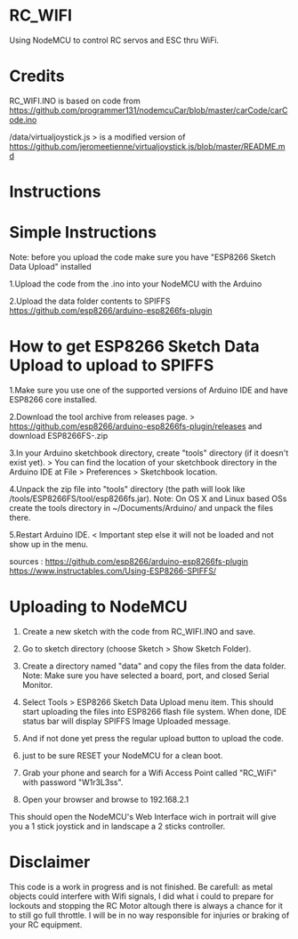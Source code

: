 # RC_WIFI
 Using NodeMCU to control RC servos and ESC thru WiFi.

# Credits
RC_WIFI.INO is based on code from https://github.com/programmer131/nodemcuCar/blob/master/carCode/carCode.ino

/data/virtualjoystick.js > is a modified version of https://github.com/jeromeetienne/virtualjoystick.js/blob/master/README.md

# Instructions
# Simple Instructions
Note: before you upload the code make sure you have "ESP8266 Sketch Data Upload" installed

1.Upload the code from the .ino into your NodeMCU with the Arduino

2.Upload the data folder contents to SPIFFS https://github.com/esp8266/arduino-esp8266fs-plugin


# How to get ESP8266 Sketch Data Upload to upload to SPIFFS

1.Make sure you use one of the supported versions of Arduino IDE and have ESP8266 core installed.

2.Download the tool archive from releases page. > https://github.com/esp8266/arduino-esp8266fs-plugin/releases and download ESP8266FS-<most recent version>.zip

3.In your Arduino sketchbook directory, create "tools" directory (if it doesn't exist yet). > You can find the location of your sketchbook directory in the Arduino IDE at File > Preferences > Sketchbook location.

4.Unpack the zip file into "tools" directory (the path will look like <sketchbook directory>/tools/ESP8266FS/tool/esp8266fs.jar).
Note: On OS X and Linux based OSs create the tools directory in ~/Documents/Arduino/ and unpack the files there.

5.Restart Arduino IDE. < Important step else it will not be loaded and not show up in the menu.

sources :
https://github.com/esp8266/arduino-esp8266fs-plugin
https://www.instructables.com/Using-ESP8266-SPIFFS/

# Uploading to NodeMCU
1. Create a new sketch with the code from RC_WIFI.INO and save.
2. Go to sketch directory (choose Sketch > Show Sketch Folder).
3. Create a directory named "data" and copy the files from the data folder.
Note: Make sure you have selected a board, port, and closed Serial Monitor.
4. Select Tools > ESP8266 Sketch Data Upload menu item. This should start uploading the files into ESP8266 flash file system. When done, IDE status bar will display SPIFFS Image Uploaded message. 
5. And if not done yet press the regular upload button to upload the code.

6. just to be sure RESET your NodeMCU for a clean boot.
7. Grab your phone and search for a Wifi Access Point called "RC_WiFi" with password "W1r3L3ss".
8. Open your browser and browse to 192.168.2.1

This should open the NodeMCU's Web Interface wich in portrait will give you a 1 stick joystick and in landscape a 2 sticks controller.

# Disclaimer
This code is a work in progress and is not finished.
Be carefull: as metal objects could interfere with Wifi signals, 
I did what i could to prepare for lockouts and stopping the RC Motor altough there is always a chance for it to still go full throttle.
I will be in no way responsible for injuries or braking of your RC equipment.